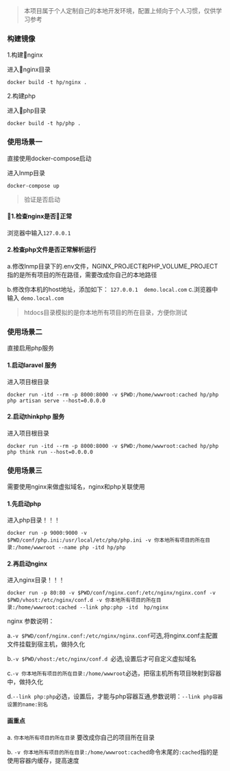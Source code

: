 > 本项目属于个人定制自己的本地开发环境，配置上倾向于个人习惯，仅供学习参考
### 构建镜像
1.构建nginx

进入nginx目录
```
docker build -t hp/nginx .
```
2.构建php

进入php目录
```
docker build -t hp/php .
```

### 使用场景一
直接使用docker-compose启动

进入lnmp目录
```
docker-compose up
```
> 验证是否启动
#### 1.检查nginx是否正常
浏览器中输入`127.0.0.1`

#### 2.检查php文件是否正常解析运行
a.修改lnmp目录下的.env文件，NGINX_PROJECT和PHP_VOLUME_PROJECT指的是所有项目的所在路径，需要改成你自己的本地路径

b.修改你本机的host地址，添加如下：
`127.0.0.1  demo.local.com`
c.浏览器中输入
`demo.local.com`

> htdocs目录模拟的是你本地所有项目的所在目录，方便你测试

### 使用场景二
直接启用php服务
#### 1.启动laravel 服务
进入项目根目录
```
docker run -itd --rm -p 8000:8000 -v $PWD:/home/wwwroot:cached hp/php php artisan serve --host=0.0.0.0
```
#### 2.启动thinkphp 服务
进入项目根目录
```
docker run -itd --rm -p 8000:8000 -v $PWD:/home/wwwroot:cached hp/php php think run --host=0.0.0.0
```

### 使用场景三
需要使用nginx来做虚拟域名，nginx和php关联使用

#### 1.先启动php
进入php目录！！！
```
docker run -p 9000:9000 -v $PWD/conf/php.ini:/usr/local/etc/php/php.ini -v 你本地所有项目的所在目录:/home/wwwroot --name php -itd hp/php
```

#### 2.再启动nginx
进入nginx目录！！！
```
docker run -p 80:80 -v $PWD/conf/nginx.conf:/etc/nginx/nginx.conf -v $PWD/vhost:/etc/nginx/conf.d -v 你本地所有项目的所在目录:/home/wwwroot:cached --link php:php -itd  hp/nginx
```
nginx 参数说明：

a.`-v $PWD/conf/nginx.conf:/etc/nginx/nginx.conf`可选,将nginx.conf主配置文件挂载到宿主机，做持久化

b.`-v $PWD/vhost:/etc/nginx/conf.d `必选,设置后才可自定义虚拟域名

c.`-v 你本地所有项目的所在目录:/home/wwwroot`必选，把宿主机所有项目映射到容器中，做持久化

d.`--link php:php`必选，设置后，才能与php容器互通,参数说明：`--link php容器设置的name:别名`





#### 画重点

a. `你本地所有项目的所在目录` 要改成你自己的项目所在目录

b. `-v 你本地所有项目的所在目录:/home/wwwroot:cached`命令末尾的`:cached`指的是使用容器内缓存，提高速度
